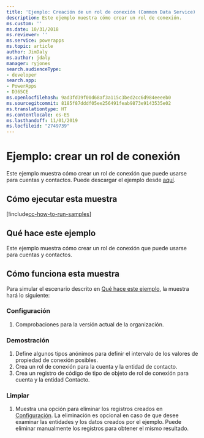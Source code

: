 ```yaml
---
title: 'Ejemplo: Creación de un rol de conexión (Common Data Service) | Microsoft Docs'
description: Este ejemplo muestra cómo crear un rol de conexión.
ms.custom: ''
ms.date: 10/31/2018
ms.reviewer: ''
ms.service: powerapps
ms.topic: article
author: JimDaly
ms.author: jdaly
manager: ryjones
search.audienceType:
- developer
search.app:
- PowerApps
- D365CE
ms.openlocfilehash: 9ad3fd39f00d68af3a115c3bed2cc6d984eeeeb0
ms.sourcegitcommit: 8185f87dddf05ee256491feab9873e9143535e02
ms.translationtype: HT
ms.contentlocale: es-ES
ms.lasthandoff: 11/01/2019
ms.locfileid: "2749739"
---
```

# <a name="sample-create-a-connection-role"></a>Ejemplo: crear un rol de conexión

<!-- https://docs.microsoft.com/dynamics365/customer-engagement/developer/sample-create-connection-role-early-bound -->

Este ejemplo muestra cómo crear un rol de conexión que puede usarse para cuentas y contactos. Puede descargar el ejemplo desde [aquí](https://github.com/Microsoft/PowerApps-Samples/tree/master/cds/orgsvc/C%23/ConnectionRole).

## <a name="how-to-run-this-sample"></a>Cómo ejecutar esta muestra

[!include[cc-how-to-run-samples](../../includes/cc-how-to-run-samples.md)]

## <a name="what-this-sample-does"></a>Qué hace este ejemplo

Este ejemplo muestra cómo crear un rol de conexión que puede usarse para cuentas y contactos.

## <a name="how-this-sample-works"></a>Cómo funciona esta muestra

Para simular el escenario descrito en [Qué hace este ejemplo](#what-this-sample-does), la muestra hará lo siguiente:

### <a name="setup"></a>Configuración
1. Comprobaciones para la versión actual de la organización.

### <a name="demonstrate"></a>Demostración
1. Define algunos tipos anónimos para definir el intervalo de los valores de propiedad de conexión posibles.
2. Crea un rol de conexión para la cuenta y la entidad de contacto.
3. Crea un registro de código de tipo de objeto de rol de conexión para cuenta y la entidad Contacto.

### <a name="clean-up"></a>Limpiar

1. Muestra una opción para eliminar los registros creados en [Configuración](#setup).
    La eliminación es opcional en caso de que desee examinar las entidades y los datos creados por el ejemplo. Puede eliminar manualmente los registros para obtener el mismo resultado.
